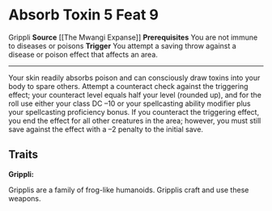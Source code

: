 ﻿---
actions: '[reaction]'
cost: null
element: null
feat: Absorb Toxin
frequency: null
heighten_level: null
id: '2826'
level: '9'
name: Absorb Toxin
prerequisite: You are not immune to [[DATABASE/trait/Disease|diseases]] or [[DATABASE/trait/Poison|poisons]]
rarity: Common
requirement: null
school: null
source: '[[DATABASE/source/The Mwangi Expanse|The Mwangi Expanse]]'
subcategory: null
trait:
- '[[DATABASE/trait/Grippli|Grippli]]'
trigger: You attempt a saving throw against a disease or poison effect that affects
  an area.
type: Feat

---
# Absorb Toxin <span class="action-icon">5</span> <span class="item-type">Feat 9</span>

<span class="item-trait">Grippli</span>
**Source** [[The Mwangi Expanse]] 
**Prerequisites** You are not immune to diseases or poisons
**Trigger** You attempt a saving throw against a disease or poison effect that affects an area.

---
Your skin readily absorbs poison and can consciously draw toxins into your body to spare others. Attempt a counteract check against the triggering effect; your counteract level equals half your level (rounded up), and for the roll use either your class DC –10 or your spellcasting ability modifier plus your spellcasting proficiency bonus. If you counteract the triggering effect, you end the effect for all other creatures in the area; however, you must still save against the effect with a –2 penalty to the initial save.

## Traits

**Grippli:**

Gripplis are a family of frog-like humanoids. Gripplis craft and use these weapons.